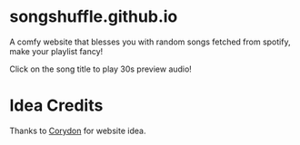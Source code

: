 # songshuffle.github.io


A comfy website that blesses you with random songs fetched from spotify, make your playlist fancy!

Click on the song title to play 30s preview audio!

# Idea Credits

Thanks to [Corydon](https://github.com/ilovecry) for website idea.


